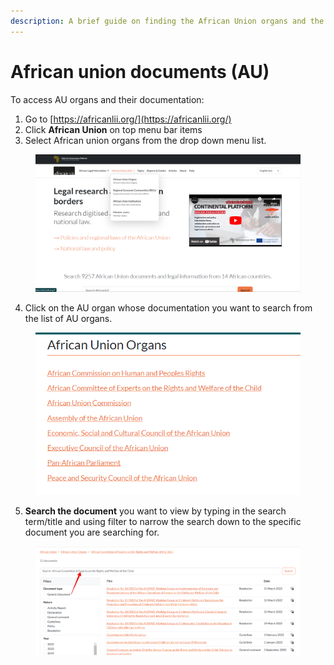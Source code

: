 ```yaml
---
description: A brief guide on finding the African Union organs and the documents.
---
```


# African union documents (AU)

To access AU organs and their documentation:

1. Go to [https://africanlii.org/](https://africanlii.org/)
2. Click **African Union** on top menu bar items
3. Select African union organs from the drop down menu list.

<div align="left"><figure><img src="../.gitbook/assets/ghalii--AU organs.png" alt="" width="563"><figcaption></figcaption></figure></div>

4. Click on the AU organ whose documentation you want to search from the list of AU organs.

<div align="left"><figure><img src="../.gitbook/assets/ghalii--Organs list.png" alt="" width="482"><figcaption></figcaption></figure></div>

5. **Search the document** you want to view by typing in the search term/title and using filter to narrow the search down to the specific document you are searching for.

<div align="left"><figure><img src="../.gitbook/assets/ghalii--search au organs.png" alt="" width="563"><figcaption></figcaption></figure></div>